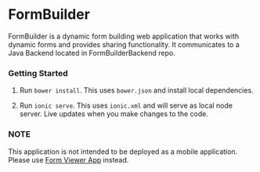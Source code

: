 FormBuilder
===========

FormBuilder is a dynamic form building web application that works with dynamic forms and provides sharing functionality. It communicates to a Java Backend located in FormBuilderBackend repo.

### Getting Started
1. Run `bower install`. This uses `bower.json` and install local dependencies.

2. Run `ionic serve`. This uses `ionic.xml` and will serve as local node server. Live updates when you make changes to the code.

### NOTE
This application is not intended to be deployed as a mobile application. Please use [Form Viewer App](https://github.com/DataAnalyticsinStudentHands/FormViewerApp) instead.
